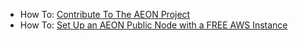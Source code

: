 * How To: [Contribute To The AEON Project](./How-Tos/Contribute/contribute.html)
* How To: [Set Up an AEON Public Node with a FREE AWS Instance](https://medium.com/@AEON_Community/setting-up-an-amazon-aws-aeon-public-node-on-a-free-ec2-instance-b6952a598cdc)
